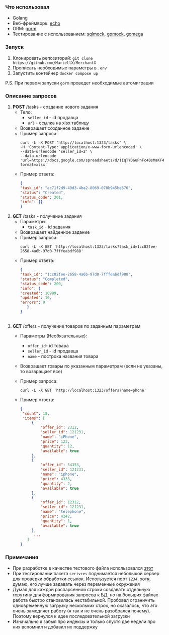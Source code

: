 ### Что использовал
- Golang
- Веб-фреймворк: [echo](https://github.com/labstack/echo)
- ORM: [gorm](https://github.com/go-gorm/gorm)
- Тестирование с использованием: [sqlmock](https://github.com/DATA-DOG/go-sqlmock), [gomock](https://github.com/golang/mock), [gomega](https://github.com/onsi/gomega)

### Запуск
1. Клонировать репозиторий: `git clone https://github.com/MartellX/MerchantX`
2. Прописать необходимые параметры в `.env`
3. Запустить контейнер `docker compose up`

P.S. При первом запуски `gorm` проведет необходимые автомиграции

### Описание запросов
1. **POST** /tasks - создание нового задания
    - Тело:
        - `seller_id` - id продавца
        - `url` - ссылка на xlsx таблицу
    - Возвращает созданное задание
    - Пример запроса:
      ```shell 
      curl -L -X POST 'http://localhost:1323/tasks' \
      -H 'Content-Type: application/x-www-form-urlencoded' \
      --data-urlencode 'seller_id=2' \
      --data-urlencode 'url=https://docs.google.com/spreadsheets/d/1IqTYDGuPnFc40sMaKF4KEbnGWholL2Fp4ISQhMcsPD4/export?format=xlsx'
    - Пример ответа:
         ```json
        {
        "task_id": "ac71f2d9-49d3-4ba2-8069-078b945be570",
        "status": "Created",
        "status_code": 201,
        "info": {}
        }
    
2. **GET** /tasks - получение задания
    - Параметры:
        - `task_id` - id задания
    - Возвращает найденное задание
    - Пример запроса:
      ```shell
      curl -L -X GET 'http://localhost:1323/tasks?task_id=1cc82fee-2658-4a6b-97d0-7fffeabdf988'
    - Пример ответа:
      ```json 
      {
      "task_id": "1cc82fee-2658-4a6b-97d0-7fffeabdf988",
      "status": "Completed",
      "status_code": 200,
      "info": {
      "created": 10989,
      "updated": 10,
      "errors": 9
         }
      }
    
3. **GET** /offers - получение товаров по заданным параметрам
    - Параметры (Необязательные):
        - `offer_id`- id товара
        - `seller_id` - id продавца
        - `name` - построка названия товара
      
    - Возвращает товары по указанным параметрам (если не указаны, то возвращает все)
    - Пример запроса:
      ```shell
      curl -L -X GET 'http://localhost:1323/offers?name=phone'
    - Пример ответа:
      ```json
      {
       "count": 18,
       "items": [
           {
               "offer_id": 2312,
               "seller_id": 121231,
               "name": "iPhone",
               "price": 123,
               "quantity": 12,
               "available": true
           },
           {
               "offer_id": 54353,
               "seller_id": 121231,
               "name": "iphone",
               "price": 4333,
               "quantity": 2,
               "available": true
           },
           {
               "offer_id": 12312,
               "seller_id": 121231,
               "name": "telephone",
               "price": 4242,
               "quantity": 1,
               "available": true
           },
            ...
         ]
      }
      ```
   
### Примечания
- При разработке в качестве тестового файла использовался [этот](https://docs.google.com/spreadsheets/d/1IqTYDGuPnFc40sMaKF4KEbnGWholL2Fp4ISQhMcsPD4/export?format=xlsx)
- При тестировании пакета `serivces` поднимается небольшой сервер для проверки обработки ссылок. Используется порт `1234`, хотя, думаю, его лучше задавать через переменные окружения
- Думал для каждой распарсенной строки создавать отдельную горутину для формирования запросов к БД, но на больших файлах работа быстро становилась нестабильной. Пробовал ограничить одновременную загрузку нескольких строк, но оказалось, что это очень замедляет работу (я так и не очень разобрался почему). Поэтому вернулся к идее последовательной загрузки
- Изначально я забыл про индексы и только спустя две недели про них вспомнил и добавил их поддержку